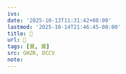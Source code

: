 ```yaml
---
ivs:
date: '2025-10-13T11:31:42+08:00'
lastmod: '2025-10-14T21:46:45-08:00'
title: 󰪖
url: 󰪖
tags: [糞, 糞]
src: GHZR, DCCV
note:
---
```

